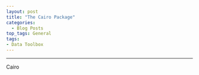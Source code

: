 ```yaml
---
layout: post
title: "The Cairo Package"
categories:
  - Blog Posts
top_tags: General
tags:
- Data Toolbox
---
```


<hr>

Cairo 

